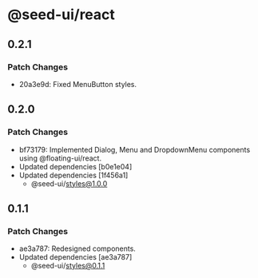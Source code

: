 # @seed-ui/react

## 0.2.1

### Patch Changes

- 20a3e9d: Fixed MenuButton styles.

## 0.2.0

### Patch Changes

- bf73179: Implemented Dialog, Menu and DropdownMenu components using @floating-ui/react.
- Updated dependencies [b0e1e04]
- Updated dependencies [1f456a1]
  - @seed-ui/styles@1.0.0

## 0.1.1

### Patch Changes

- ae3a787: Redesigned components.
- Updated dependencies [ae3a787]
  - @seed-ui/styles@0.1.1
